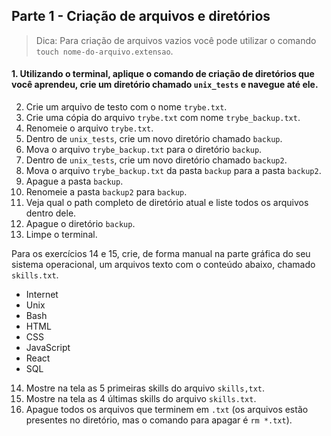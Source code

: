 ## Parte 1 - Criação de arquivos e diretórios

> Dica: Para criação de arquivos vazios você pode utilizar o comando `touch nome-do-arquivo.extensao`.

#### 1. Utilizando o terminal, aplique o comando de criação de diretórios que você aprendeu, crie um diretório chamado `unix_tests` e navegue até ele.
2. Crie um arquivo de testo com o nome `trybe.txt`.
3. Crie uma cópia do arquivo `trybe.txt` com nome `trybe_backup.txt`.
4. Renomeie o arquivo `trybe.txt`.
5. Dentro de `unix_tests`, crie um novo diretório chamado `backup`.
6. Mova o arquivo `trybe_backup.txt` para o diretório `backup`.
7. Dentro de `unix_tests`, crie um novo diretório chamado `backup2`.
8. Mova o arquivo `trybe_backup.txt` da pasta `backup` para a pasta `backup2`.
9. Apague a pasta `backup`.
10. Renomeie a pasta `backup2` para `backup`.
11. Veja qual o path completo de diretório atual e liste todos os arquivos dentro dele.
12. Apague o diretório `backup`.
13. Limpe o terminal.

Para os exercícios 14 e 15, crie, de forma manual na parte gráfica do seu sistema operacional, um arquivos texto com o conteúdo abaixo, chamado `skills.txt`.

- Internet
- Unix
- Bash
- HTML
- CSS
- JavaScript
- React
- SQL

14. Mostre na tela as 5 primeiras skills do arquivo `skills,txt`.
15. Mostre na tela as 4 últimas skills do arquivo `skills.txt`.
16. Apague todos os arquivos que terminem em `.txt` (os arquivos estão presentes no diretório, mas o comando para apagar é `rm *.txt`).
